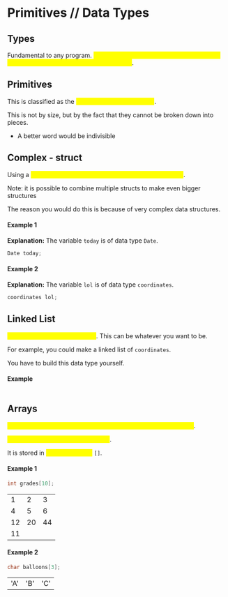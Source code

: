 # Primitives // Data Types

## Types

Fundamental to any program. <mark style="color:yellow;">Types tell us what our data means and what kind of operations we can perform on them</mark>.&#x20;

## Primitives

This is classified as the <mark style="color:yellow;">smallest possible data type</mark>.&#x20;

This is not by size, but by the fact that they cannot be broken down into pieces.&#x20;

* A better word would be indivisible

## Complex - struct

Using a <mark style="color:yellow;">primitive data type to make something more complex</mark>.

Note: it is possible to combine multiple structs to make even bigger structures

The reason you would do this is because of very complex data structures.

#### Example 1

**Explanation:** The variable `today` is of data type `Date`.

```c
Date today;
```

#### Example 2

**Explanation:** The variable `lol` is of data type `coordinates`.

```c
coordinates lol;
```

## Linked List

<mark style="color:yellow;">A linked list is a chain of things</mark>. This can be whatever you want to be.&#x20;

For example, you could make a linked list of `coordinates`.

You have to build this data type yourself.

#### Example

```
```

## Arrays

<mark style="color:yellow;">An array allows you to store one or more things inside of a group</mark>.&#x20;

<mark style="color:yellow;">You can name it whatever you want</mark>.

It is stored in <mark style="color:yellow;">square brackets</mark> `[]`.

#### Example 1

```c
int grades[10];
```

|    |    |    |
| -- | -- | -- |
| 1  | 2  | 3  |
| 4  | 5  | 6  |
| 12 | 20 | 44 |
| 11 |    |    |

#### Example 2

```c
char balloons[3];
```

|     |     |     |
| --- | --- | --- |
| 'A' | 'B' | 'C' |
